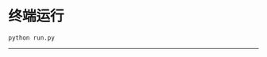 # 终端运行

```shell
python run.py
```
****************************************************************************************************************************************************************************************************************************************************************************************************************************************************************************************************************************************************************